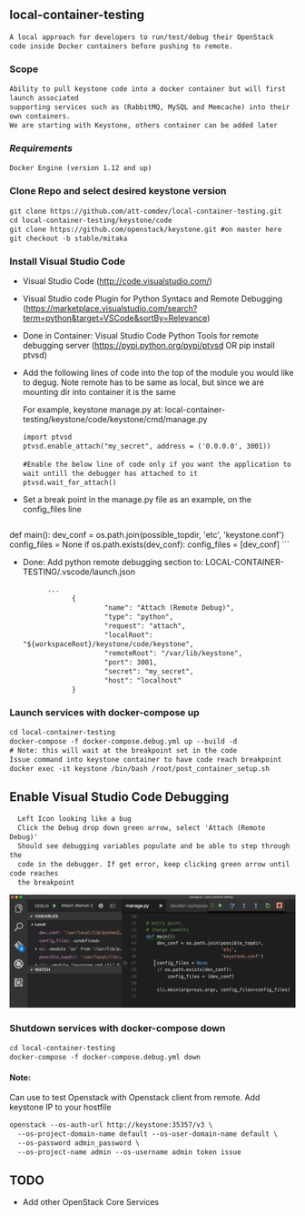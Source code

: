 ## local-container-testing
```
A local approach for developers to run/test/debug their OpenStack 
code inside Docker containers before pushing to remote. 
```

### Scope
```
Ability to pull keystone code into a docker container but will first launch associated 
supporting services such as (RabbitMQ, MySQL and Memcache) into their own containers.  
We are starting with Keystone, others container can be added later
```

### *Requirements*
```
Docker Engine (version 1.12 and up)
```

### Clone Repo and select desired keystone version
```
git clone https://github.com/att-comdev/local-container-testing.git
cd local-container-testing/keystone/code
git clone https://github.com/openstack/keystone.git #on master here
git checkout -b stable/mitaka
```

### Install Visual Studio Code
- Visual Studio Code (http://code.visualstudio.com/)
- Visual Studio code Plugin for Python Syntacs and Remote Debugging (https://marketplace.visualstudio.com/search?term=python&target=VSCode&sortBy=Relevance)
- Done in Container: Visual Studio Code Python Tools for remote debugging server (https://pypi.python.org/pypi/ptvsd OR pip install ptvsd)
- Add the following lines of code into the top of the module you would like to degug. Note remote has to be same as local, but since we are mounting dir into container it is the same

  For example, keystone manage.py at: 
  local-container-testing/keystone/code/keystone/cmd/manage.py
    
    ```
    import ptvsd
    ptvsd.enable_attach("my_secret", address = ('0.0.0.0', 3001))

    #Enable the below line of code only if you want the application to wait untill the debugger has attached to it
    ptvsd.wait_for_attach()
    ```
- Set a break point in the manage.py file as an example, on the config_files line
    
    ```
def main():
    dev_conf = os.path.join(possible_topdir,
                            'etc',
                            'keystone.conf')
    config_files = None
    if os.path.exists(dev_conf):
        config_files = [dev_conf]
    ```
- Done: Add python remote debugging section to: 
LOCAL-CONTAINER-TESTING/.vscode/launch.json
   
    ```       
          ...        
                {
                        "name": "Attach (Remote Debug)",
                        "type": "python",
                        "request": "attach",
                        "localRoot": "${workspaceRoot}/keystone/code/keystone",
                        "remoteRoot": "/var/lib/keystone",
                        "port": 3001,
                        "secret": "my_secret",
                        "host": "localhost"
                }
    ```

### Launch services with docker-compose up
```
cd local-container-testing
docker-compose -f docker-compose.debug.yml up --build -d
# Note: this will wait at the breakpoint set in the code
Issue command into keystone container to have code reach breakpoint
docker exec -it keystone /bin/bash /root/post_container_setup.sh
```

## Enable Visual Studio Code Debugging 
```
  Left Icon looking like a bug
  Click the Debug drop down green arrow, select 'Attach (Remote Debug)'
  Should see debugging variables populate and be able to step through the 
  code in the debugger. If get error, keep clicking green arrow until code reaches
  the breakpoint
```

![visual studio code debugging](vscode.png)



### Shutdown services with docker-compose down
```
cd local-container-testing
docker-compose -f docker-compose.debug.yml down
```


#### Note: ###
Can use to test Openstack with Openstack client from remote. Add keystone IP to your hostfile
```
openstack --os-auth-url http://keystone:35357/v3 \
  --os-project-domain-name default --os-user-domain-name default \
  --os-password admin_password \
  --os-project-name admin --os-username admin token issue
```


## TODO

* Add other OpenStack Core Services
